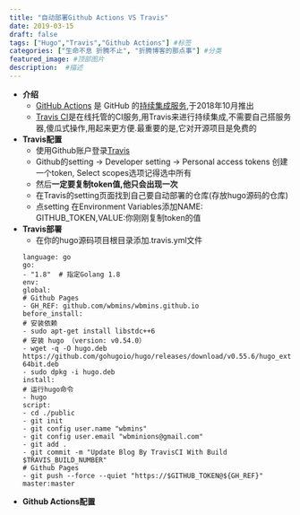 ```yaml
---
title: "自动部署Github Actions VS Travis"
date: 2019-03-15
draft: false
tags: ["Hugo","Travis","Github Actions"] #标签
categories: ["生命不息 折腾不止", "折腾博客的那点事"] #分类
featured_image: #顶部图片
description:  #描述
---
```

- **介绍**
    * [GitHub Actions](https://github.com/features/actions) 是 GitHub 的[持续集成服务](http://www.ruanyifeng.com/blog/2015/09/continuous-integration.html),于2018年10月推出
    * [Travis CI](https://travis-ci.org/)是在线托管的CI服务,用Travis来进行持续集成,不需要自己搭服务器,傻瓜式操作,用起来更方便.最重要的是,它对开源项目是免费的
- **Travis配置**
    * 使用Github账户登录[Travis](https://travis-ci.org/)
    * Github的setting -> Developer setting -> Personal access tokens 创建一个token, Select scopes选项记得选中所有
    * 然后**一定要复制token值,他只会出现一次**
    * 在Travis的setting页面找到自己要自动部署的仓库(存放hugo源码的仓库)
    * 点setting 在Environment Variables添加NAME: GITHUB_TOKEN,VALUE:你刚刚复制token的值
- **Travis部署**
    * 在你的hugo源码项目根目录添加.travis.yml文件
    ```shell
    language: go
    go:
    - "1.8"  # 指定Golang 1.8
    env:
    global:
    # Github Pages
    - GH_REF: github.com/wbmins/wbmins.github.io
    before_install:
    # 安装依赖
    - sudo apt-get install libstdc++6
    # 安装 hugo （version: v0.54.0）
    - wget -q -O hugo.deb https://github.com/gohugoio/hugo/releases/download/v0.55.6/hugo_extended_0.55.6_Linux-64bit.deb
    - sudo dpkg -i hugo.deb
    install:
    # 运行hugo命令
    - hugo
    script:
    - cd ./public
    - git init
    - git config user.name "wbmins"
    - git config user.email "wbminions@gmail.com"
    - git add .
    - git commit -m "Update Blog By TravisCI With Build $TRAVIS_BUILD_NUMBER"
    # Github Pages
    - git push --force --quiet "https://$GITHUB_TOKEN@${GH_REF}" master:master
    ```
- **Github Actions配置**